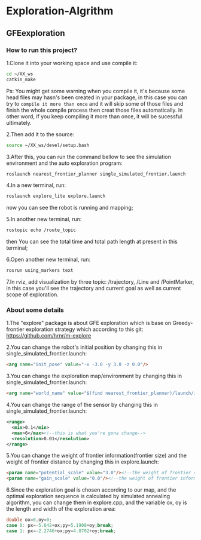 # Exploration-Algrithm

## GFEexploration

### How to run this project?

1.Clone it into your working space and use compile it:
```Bash
cd ~/XX_ws
catkin_make
```
Ps: You might get some warning when you compile it, it's because some head files may hasn's been created in your package, in this case you can try to `compile it more than once` and it will skip some of those files and finish the whole compile process then creat those files automatically. In other word, if you keep compiling it more than once, it will be sucessful ultimately.

2.Then add it to the source:
```Bash
source ~/XX_ws/devel/setup.bash
```
3.After this, you can run the command bellow to see the simulation environment and the auto exploration program:
```Bash
roslaunch nearest_frontier_planner single_simulated_frontier.launch
```
4.In a new terminal, run:
```Bash
roslaunch explore_lite explore.launch
```
now you can see the robot is running and mapping;

5.In another new terminal, run:
```Bash
rostopic echo /route_topic
```
then You can see the total time and total path length at present in this terminal;

6.Open another new terminal, run:
```Bash
rosrun using_markers text
```
7.In rviz, add visualization by three topic: /trajectory, /Line and /PointMarker, in this case you'll see the trajectory and current goal as well as current scope of exploration.

### About some details

1.The "explore" package is about GFE exploration which is base on Greedy-frontier exploration strategy which according to this git: https://github.com/hrnr/m-explore

2.You can change the robot's initial position by changing this in single_simulated_frontier.launch:
```HTML
<arg name="init_pose" value="-x -3.0 -y 3.0 -z 0.0"/>
```
3.You can change the exploration map/environment by changing this in single_simulated_frontier.launch:
```HTML
<arg name="world_name" value="$(find nearest_frontier_planner)/launch/includes/worlds/map1.world"/>
```
4.You can change the range of the sensor by changing this in single_simulated_frontier.launch:
```XML
<range>
  <min>0.1</min>
  <max>6</max><!--this is what you're gona change-->
  <resolution>0.01</resolution>
</range>
```
5.You can change the weight of frontier information(frontier size) and the weight of frontier distance by changing this in explore.launch:
```HTML
<param name="potential_scale" value="3.0"/><!--the weight of frontier distance-->
<param name="gain_scale" value="0.0"/><!--the weight of frontier information-->
```
6.Since the exploration goal is chosen according to our map, and the optimal exploration sequence is calculated by simulated annealing algorithm, you can change them in explore.cpp, and the variable ox, oy is the length and width of the exploration area:
```C++
double ox=0,oy=0;
case 0: px=-5.642+ox;py=5.1908+oy;break;
case 1: px=-2.2746+ox;py=4.8702+oy;break;
```
